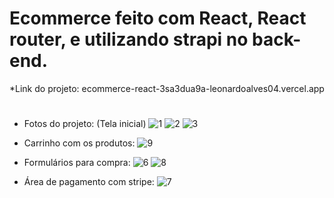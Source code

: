 # Ecommerce feito com React, React router, e utilizando strapi no back-end. 

*Link do projeto: ecommerce-react-3sa3dua9a-leonardoalves04.vercel.app

#

* Fotos do projeto: (Tela inicial)
![1](https://github.com/LeonardoAlves04/ecommerceReact/assets/69488943/ddc18719-c8cc-4691-a335-c4daf261bd93)
![2](https://github.com/LeonardoAlves04/ecommerceReact/assets/69488943/43ef6cc3-ca9e-4fa7-bcfa-30a3d0ad53a5)
![3](https://github.com/LeonardoAlves04/ecommerceReact/assets/69488943/a3fef03c-5cec-4a58-945d-c2b42dfead3f)

* Carrinho com os produtos:
![9](https://github.com/LeonardoAlves04/ecommerceReact/assets/69488943/84b6c5c6-5997-4045-970c-8e4388188539)


* Formulários para compra:
![6](https://github.com/LeonardoAlves04/ecommerceReact/assets/69488943/3c3f2df9-ab93-46b6-8284-65ef5310ba37)
![8](https://github.com/LeonardoAlves04/ecommerceReact/assets/69488943/a85228f0-874f-45ba-ae09-2334781c47bb)

* Área de pagamento com stripe:
![7](https://github.com/LeonardoAlves04/ecommerceReact/assets/69488943/52ea55c1-5789-4468-9afc-878e16da02a8)
